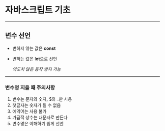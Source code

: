 # 자바스크립트 기초
---
## 변수 선언

- 변하지 않는 값은 **const**
- 변하는 값은 **let**으로 선언


    *의도치 않은 동작 방지 가능*

---

### 변수명 지을 때 주의사항 
1. 변수는 문자와 숫자, $와 _만 사용
2. 첫글자는 숫자가 될 수 없음
3. 예약어는 사용 불가
4. 가급적 상수는 대문자로 만든다
5. 변수명은 이해하기 쉽게 선언